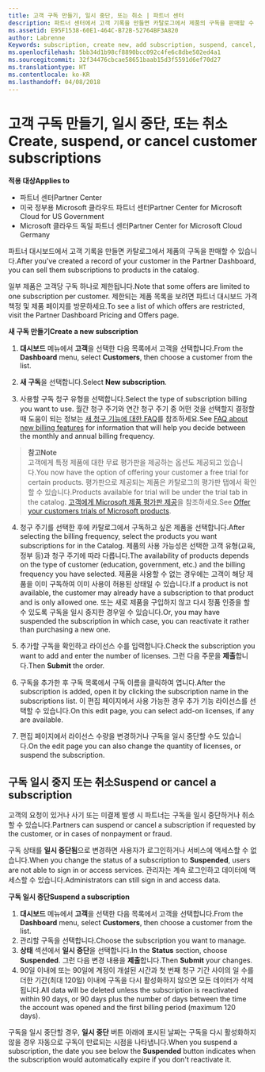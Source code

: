 ```yaml
---
title: 고객 구독 만들기, 일시 중단, 또는 취소 | 파트너 센터
description: 파트너 센터에서 고객 기록을 만들면 카탈로그에서 제품의 구독을 판매할 수 있습니다.
ms.assetid: E95F1538-60E1-464C-B72B-52764BF3A820
author: Labrenne
Keywords: subscription, create new, add subscription, suspend, cancel,
ms.openlocfilehash: 5bb34d1b98cf8890bcc092c4fe6c8dbe502ed4a1
ms.sourcegitcommit: 32f34476cbcae58651baab15d3f5591d6ef70d27
ms.translationtype: HT
ms.contentlocale: ko-KR
ms.lasthandoff: 04/08/2018
---
```

# <a name="create-suspend-or-cancel-customer-subscriptions"></a><span data-ttu-id="71768-103">고객 구독 만들기, 일시 중단, 또는 취소</span><span class="sxs-lookup"><span data-stu-id="71768-103">Create, suspend, or cancel customer subscriptions</span></span>

**<span data-ttu-id="71768-104">적용 대상</span><span class="sxs-lookup"><span data-stu-id="71768-104">Applies to</span></span>**

-  <span data-ttu-id="71768-105">파트너 센터</span><span class="sxs-lookup"><span data-stu-id="71768-105">Partner Center</span></span>
-  <span data-ttu-id="71768-106">미국 정부용 Microsoft 클라우드 파트너 센터</span><span class="sxs-lookup"><span data-stu-id="71768-106">Partner Center for Microsoft Cloud for US Government</span></span>
-  <span data-ttu-id="71768-107">Microsoft 클라우드 독일 파트너 센터</span><span class="sxs-lookup"><span data-stu-id="71768-107">Partner Center for Microsoft Cloud Germany</span></span>

<span data-ttu-id="71768-108">파트너 대시보드에서 고객 기록을 만들면 카탈로그에서 제품의 구독을 판매할 수 있습니다.</span><span class="sxs-lookup"><span data-stu-id="71768-108">After you've created a record of your customer in the Partner Dashboard, you can sell them subscriptions to products in the catalog.</span></span>

<span data-ttu-id="71768-109">일부 제품은 고객당 구독 하나로 제한됩니다.</span><span class="sxs-lookup"><span data-stu-id="71768-109">Note that some offers are limited to one subscription per customer.</span></span> <span data-ttu-id="71768-110">제한되는 제품 목록을 보려면 파트너 대시보드 가격 책정 및 제품 페이지를 방문하세요.</span><span class="sxs-lookup"><span data-stu-id="71768-110">To see a list of which offers are restricted, visit the Partner Dashboard Pricing and Offers page.</span></span> 


**<span data-ttu-id="71768-111">새 구독 만들기</span><span class="sxs-lookup"><span data-stu-id="71768-111">Create a new subscription</span></span>**

1.  <span data-ttu-id="71768-112">**대시보드** 메뉴에서 **고객**을 선택한 다음 목록에서 고객을 선택합니다.</span><span class="sxs-lookup"><span data-stu-id="71768-112">From the **Dashboard** menu, select **Customers**, then choose a customer from the list.</span></span>

2.  <span data-ttu-id="71768-113">**새 구독**을 선택합니다.</span><span class="sxs-lookup"><span data-stu-id="71768-113">Select **New subscription**.</span></span>

3.  <span data-ttu-id="71768-114">사용할 구독 청구 유형을 선택합니다.</span><span class="sxs-lookup"><span data-stu-id="71768-114">Select the type of subscription billing you want to use.</span></span>  <span data-ttu-id="71768-115">월간 청구 주기와 연간 청구 주기 중 어떤 것을 선택할지 결정할 때 도움이 되는 정보는 [새 청구 기능에 대한 FAQ](faq-about-new-billing-features.md)를 참조하세요.</span><span class="sxs-lookup"><span data-stu-id="71768-115">See [FAQ about new billing features](faq-about-new-billing-features.md) for information that will help you decide between the monthly and annual billing frequency.</span></span>
 
 >**<span data-ttu-id="71768-116">참고</span><span class="sxs-lookup"><span data-stu-id="71768-116">Note</span></span>**<br> <span data-ttu-id="71768-117">고객에게 특정 제품에 대한 무료 평가판을 제공하는 옵션도 제공되고 있습니다.</span><span class="sxs-lookup"><span data-stu-id="71768-117">You now have the option of offering your customer a free trial for certain products.</span></span> <span data-ttu-id="71768-118">평가판으로 제공되는 제품은 카탈로그의 평가판 탭에서 확인할 수 있습니다.</span><span class="sxs-lookup"><span data-stu-id="71768-118">Products available for trial will be under the trial tab in the catalog.</span></span> <span data-ttu-id="71768-119">[고객에게 Microsoft 제품 평가판 제공](offer-your-customers-trials-of-microsoft-products.md)을 참조하세요.</span><span class="sxs-lookup"><span data-stu-id="71768-119">See [Offer your customers trials of Microsoft products](offer-your-customers-trials-of-microsoft-products.md).</span></span>

 
4. <span data-ttu-id="71768-120">청구 주기를 선택한 후에 카탈로그에서 구독하고 싶은 제품을 선택합니다.</span><span class="sxs-lookup"><span data-stu-id="71768-120">After selecting the billing frequency, select the products you want subscriptions for in the Catalog.</span></span> <span data-ttu-id="71768-121">제품의 사용 가능성은 선택한 고객 유형(교육, 정부 등)과 청구 주기에 따라 다릅니다.</span><span class="sxs-lookup"><span data-stu-id="71768-121">The availability of products depends on the type of customer (education, government, etc.) and the billing frequency you have selected.</span></span> <span data-ttu-id="71768-122">제품을 사용할 수 없는 경우에는 고객이 해당 제품을 이미 구독하여 이미 사용이 허용된 상태일 수 있습니다.</span><span class="sxs-lookup"><span data-stu-id="71768-122">If a product is not available, the customer may already have a subscription to that product and is only allowed one.</span></span> <span data-ttu-id="71768-123">또는 새로 제품을 구입하지 않고 다시 정품 인증을 할 수 있도록 구독을 일시 중지한 경우일 수 있습니다.</span><span class="sxs-lookup"><span data-stu-id="71768-123">Or, you may have suspended the subscription in which case, you can reactivate it rather than purchasing a new one.</span></span>

5. <span data-ttu-id="71768-124">추가할 구독을 확인하고 라이선스 수를 입력합니다.</span><span class="sxs-lookup"><span data-stu-id="71768-124">Check the subscription you want to add and enter the number of licenses.</span></span> <span data-ttu-id="71768-125">그런 다음 주문을 **제출**합니다.</span><span class="sxs-lookup"><span data-stu-id="71768-125">Then **Submit** the order.</span></span>

6.  <span data-ttu-id="71768-126">구독을 추가한 후 구독 목록에서 구독 이름을 클릭하여 엽니다.</span><span class="sxs-lookup"><span data-stu-id="71768-126">After the subscription is added, open it by clicking the subscription name in the subscriptions list.</span></span> <span data-ttu-id="71768-127">이 편집 페이지에서 사용 가능한 경우 추가 기능 라이선스를 선택할 수 있습니다.</span><span class="sxs-lookup"><span data-stu-id="71768-127">On this edit page, you can select add-on licenses, if any are available.</span></span>

7.  <span data-ttu-id="71768-128">편집 페이지에서 라이선스 수량을 변경하거나 구독을 일시 중단할 수도 있습니다.</span><span class="sxs-lookup"><span data-stu-id="71768-128">On the edit page you can also change the quantity of licenses, or suspend the subscription.</span></span>

## <a name="suspend-or-cancel-a-subscription"></a><span data-ttu-id="71768-129">구독 일시 중지 또는 취소</span><span class="sxs-lookup"><span data-stu-id="71768-129">Suspend or cancel a subscription</span></span>

<span data-ttu-id="71768-130">고객의 요청이 있거나 사기 또는 미결제 발생 시 파트너는 구독을 일시 중단하거나 취소할 수 있습니다.</span><span class="sxs-lookup"><span data-stu-id="71768-130">Partners can suspend or cancel a subscription if requested by the customer, or in cases of nonpayment or fraud.</span></span>

<span data-ttu-id="71768-131">구독 상태를 **일시 중단됨**으로 변경하면 사용자가 로그인하거나 서비스에 액세스할 수 없습니다.</span><span class="sxs-lookup"><span data-stu-id="71768-131">When you change the status of a subscription to **Suspended**, users are not able to sign in or access services.</span></span> <span data-ttu-id="71768-132">관리자는 계속 로그인하고 데이터에 액세스할 수 있습니다.</span><span class="sxs-lookup"><span data-stu-id="71768-132">Administrators can still sign in and access data.</span></span>

**<span data-ttu-id="71768-133">구독 일시 중단</span><span class="sxs-lookup"><span data-stu-id="71768-133">Suspend a subscription</span></span>**

1.  <span data-ttu-id="71768-134">**대시보드** 메뉴에서 **고객**을 선택한 다음 목록에서 고객을 선택합니다.</span><span class="sxs-lookup"><span data-stu-id="71768-134">From the **Dashboard** menu, select **Customers**, then choose a customer from the list.</span></span>
2.  <span data-ttu-id="71768-135">관리할 구독을 선택합니다.</span><span class="sxs-lookup"><span data-stu-id="71768-135">Choose the subscription you want to manage.</span></span>
3.  <span data-ttu-id="71768-136">**상태** 섹션에서 **일시 중단**을 선택합니다.</span><span class="sxs-lookup"><span data-stu-id="71768-136">In the **Status** section, choose **Suspended**.</span></span> <span data-ttu-id="71768-137">그런 다음 변경 내용을 **제출**합니다.</span><span class="sxs-lookup"><span data-stu-id="71768-137">Then **Submit** your changes.</span></span>
4.  <span data-ttu-id="71768-138">90일 이내에 또는 90일에 계정이 개설된 시간과 첫 번째 청구 기간 사이의 일 수를 더한 기간(최대 120일) 이내에 구독을 다시 활성화하지 않으면 모든 데이터가 삭제됩니다.</span><span class="sxs-lookup"><span data-stu-id="71768-138">All data will be deleted unless the subscription is reactivated within 90 days, or 90 days plus the number of days between the time the account was opened and the first billing period (maximum 120 days).</span></span>

<span data-ttu-id="71768-139">구독을 일시 중단할 경우, **일시 중단** 버튼 아래에 표시된 날짜는 구독을 다시 활성화하지 않을 경우 자동으로 구독이 만료되는 시점을 나타냅니다.</span><span class="sxs-lookup"><span data-stu-id="71768-139">When you suspend a subscription, the date you see below the **Suspended** button indicates when the subscription would automatically expire if you don't reactivate it.</span></span> 




 



